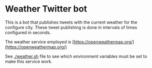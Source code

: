 # Weather Twitter bot
This is a bot that publishes tweets with the current weather for the configure city. These tweet publishing is done in intervals of times configured in seconds.

The weather service employed is [https://openweathermap.org/](https://openweathermap.org/)

See [./weather.sh](./weather.sh) file to see which environment variables must be set to make this service work.


